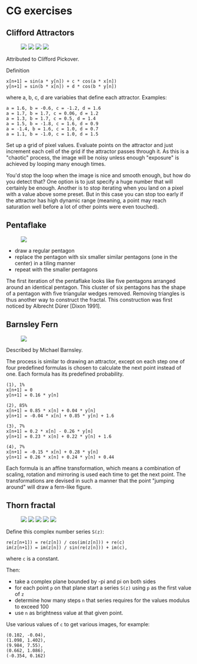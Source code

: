 # CG exercises

## Clifford Attractors

<figure>
    <img src="out/pickover-0.png">
    <img src="out/pickover-1.png">
    <img src="out/pickover-2.png">
    <img src="out/pickover-3.png">
</figure>

Attributed to Clifford Pickover.

Definition

    x[n+1] = sin(a * y[n]) + c * cos(a * x[n])
    y[n+1] = sin(b * x[n]) + d * cos(b * y[n])

where a, b, c, d are variabies that define each attractor.
Examples:

    a = 1.6, b = -0.6, c = -1.2, d = 1.6
    a = 1.7, b = 1.7, c = 0.06, d = 1.2
    a = 1.3, b = 1.7, c = 0.5, d = 1.4
    a = 1.5, b = -1.8, c = 1.6, d = 0.9
    a = -1.4, b = 1.6, c = 1.0, d = 0.7
    a = 1.1, b = -1.0, c = 1.0, d = 1.5

Set up a grid of pixel values.
Evaluate points on the attractor and just increment each cell of the grid if the attractor passes through it.
As this is a "chaotic" process, the image will be noisy unless enough "exposure" is achieved by looping many enough times.

You'd stop the loop when the image is nice and smooth enough, but how do you detect that?
One option is to just specify a huge number that will certainly be enough.
Another is to stop iterating when you land on a pixel with a value above some preset.
But in this case you can stop too early if the attractor has high dynamic range
(meaning, a point may reach saturation well before a lot of other points were even touched).

## Pentaflake

<figure>
    <img src="out/pentaflake.png">
</figure>

- draw a regular pentagon
- replace the pentagon with six smaller similar pentagons (one in the center) in a tiling manner
- repeat with the smaller pentagons

The first iteration of the pentaflake looks like five pentagons arranged around an identical pentagon.
This cluster of six pentagons has the shape of a pentagon with five triangular wedges removed.
Removing triangles is thus another way to construct the fractal.
This construction was first noticed by Albrecht Dürer [Dixon 1991].

## Barnsley Fern

<figure>
    <img src="out/barnsley_fern.png">
</figure>

Described by Michael Barnsley.

The process is similar to drawing an attractor,
except on each step one of four predefined formulas is chosen to calculate the next point instead of one.
Each formula has its predefined probability.

    (1), 1%
    x[n+1] = 0
    y[n+1] = 0.16 * y[n]

    (2), 85%
    x[n+1] = 0.85 * x[n] + 0.04 * y[n]
    y[n+1] = -0.04 * x[n] + 0.85 * y[n] + 1.6

    (3), 7%
    x[n+1] = 0.2 * x[n] - 0.26 * y[n]
    y[n+1] = 0.23 * x[n] + 0.22 * y[n] + 1.6

    (4), 7%
    x[n+1] = -0.15 * x[n] + 0.28 * y[n]
    y[n+1] = 0.26 * x[n] + 0.24 * y[n] + 0.44

Each formula is an affine transformation, which means a combination of scaling, rotation and mirroring is used each time to get the next point.
The transformations are devised in such a manner that the point "jumping around" will draw a fern-like figure.

## Thorn fractal

<figure>
    <img src="out/thorn-0.png">
    <img src="out/thorn-1.png">
    <img src="out/thorn-2.png">
    <img src="out/thorn-3.png">
    <img src="out/thorn-4.png">
</figure>

Define this complex number series `S(z)`:

    re(z[n+1]) = re(z[n]) / cos(im(z[n])) + re(c)
    im(z[n+1]) = im(z[n]) / sin(re(z[n])) + im(c),

where `c` is a constant.

Then:

- take a complex plane bounded by -pi and pi on both sides
- for each point `p` on that plane start a series `S(z)` using `p` as the first value of `z`
- determine how many steps `n` that series requires for the values modulus to exceed 100
- use `n` as brightness value at that given point.

Use various values of `c` to get various images, for example:

    (0.102, -0.04),
    (1.098, 1.402),
    (9.984, 7.55),
    (0.662, 1.086),
    (-0.354, 0.162)
